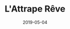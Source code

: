 ---
name: attrape-reve
title: L'Attrape Rêve
date: 2019-05-04
tags: 
    - project
    - immersive
    - kinect

image: 
    - /content/project/attrape-reve/cover.png
    - /content/project/attrape-reve/image-1.png

video:
    - /content/project/attrape-reve/video.mp4

text:
    - L'Attrape Rêve is a performance and a participatory digital installation.
    - A video and audio work in which the audience is invited to explore the world of dreams. The work is performed by 3 performers. The first is a shaman who invites members of the audience to lie down on a dream table, which allows the body to be scanned and the dream images to be extracted. The second is an illusionist who is responsible for operating the dream channels captured by the scanner. He manages the frequencies emitted by the lying body and transcribes them on the screen, the dome. The third is a musician who creates the narration and accompanies the audience with a sound ambiance and spoken texts that guide people on their journey.

with:
    - Leon Denise (code/visual)
    - Dorian Rigal (visual)
    
---